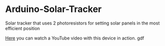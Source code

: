 # Arduino-Solar-Tracker
Solar tracker that uses 2 photoresistors for setting solar panels in the most efficient position

[Here](https://www.youtube.com/watch?v=EYbTZR7a2g0) you can watch a YouTube video with this device in action.
gdf
